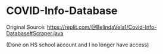 # COVID-Info-Database

Original Source: https://replit.com/@BelindaVela1/Covid-Info-Database#Scraper.java

(Done on HS school account and I no longer have access)
